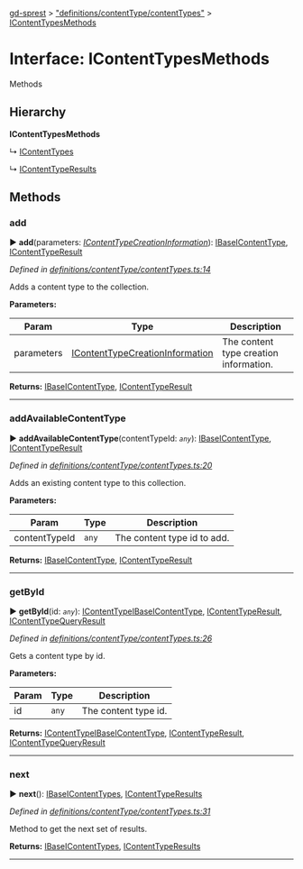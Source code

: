[gd-sprest](../README.md) > ["definitions/contentType/contentTypes"](../modules/_definitions_contenttype_contenttypes_.md) > [IContentTypesMethods](../interfaces/_definitions_contenttype_contenttypes_.icontenttypesmethods.md)



# Interface: IContentTypesMethods


Methods

## Hierarchy

**IContentTypesMethods**

↳  [IContentTypes](_definitions_contenttype_contenttypes_.icontenttypes.md)




↳  [IContentTypeResults](_definitions_contenttype_contenttypes_.icontenttyperesults.md)









## Methods
<a id="add"></a>

###  add

► **add**(parameters: *[IContentTypeCreationInformation](_definitions_lib_types_.icontenttypecreationinformation.md)*): [IBase](_definitions_lib_base_.ibase.md)[IContentType](_definitions_contenttype_contenttype_.icontenttype.md), [IContentTypeResult](_definitions_contenttype_contenttype_.icontenttyperesult.md)




*Defined in [definitions/contentType/contentTypes.ts:14](https://github.com/gunjandatta/sprest/blob/3de79f1/src/definitions/contentType/contentTypes.ts#L14)*



Adds a content type to the collection.


**Parameters:**

| Param | Type | Description |
| ------ | ------ | ------ |
| parameters | [IContentTypeCreationInformation](_definitions_lib_types_.icontenttypecreationinformation.md)   |  The content type creation information. |





**Returns:** [IBase](_definitions_lib_base_.ibase.md)[IContentType](_definitions_contenttype_contenttype_.icontenttype.md), [IContentTypeResult](_definitions_contenttype_contenttype_.icontenttyperesult.md)





___

<a id="addavailablecontenttype"></a>

###  addAvailableContentType

► **addAvailableContentType**(contentTypeId: *`any`*): [IBase](_definitions_lib_base_.ibase.md)[IContentType](_definitions_contenttype_contenttype_.icontenttype.md), [IContentTypeResult](_definitions_contenttype_contenttype_.icontenttyperesult.md)




*Defined in [definitions/contentType/contentTypes.ts:20](https://github.com/gunjandatta/sprest/blob/3de79f1/src/definitions/contentType/contentTypes.ts#L20)*



Adds an existing content type to this collection.


**Parameters:**

| Param | Type | Description |
| ------ | ------ | ------ |
| contentTypeId | `any`   |  The content type id to add. |





**Returns:** [IBase](_definitions_lib_base_.ibase.md)[IContentType](_definitions_contenttype_contenttype_.icontenttype.md), [IContentTypeResult](_definitions_contenttype_contenttype_.icontenttyperesult.md)





___

<a id="getbyid"></a>

###  getById

► **getById**(id: *`any`*): [IContentType](_definitions_contenttype_contenttype_.icontenttype.md)[IBase](_definitions_lib_base_.ibase.md)[IContentType](_definitions_contenttype_contenttype_.icontenttype.md), [IContentTypeResult](_definitions_contenttype_contenttype_.icontenttyperesult.md), [IContentTypeQueryResult](_definitions_contenttype_contenttype_.icontenttypequeryresult.md)




*Defined in [definitions/contentType/contentTypes.ts:26](https://github.com/gunjandatta/sprest/blob/3de79f1/src/definitions/contentType/contentTypes.ts#L26)*



Gets a content type by id.


**Parameters:**

| Param | Type | Description |
| ------ | ------ | ------ |
| id | `any`   |  The content type id. |





**Returns:** [IContentType](_definitions_contenttype_contenttype_.icontenttype.md)[IBase](_definitions_lib_base_.ibase.md)[IContentType](_definitions_contenttype_contenttype_.icontenttype.md), [IContentTypeResult](_definitions_contenttype_contenttype_.icontenttyperesult.md), [IContentTypeQueryResult](_definitions_contenttype_contenttype_.icontenttypequeryresult.md)





___

<a id="next"></a>

###  next

► **next**(): [IBase](_definitions_lib_base_.ibase.md)[IContentTypes](_definitions_contenttype_contenttypes_.icontenttypes.md), [IContentTypeResults](_definitions_contenttype_contenttypes_.icontenttyperesults.md)




*Defined in [definitions/contentType/contentTypes.ts:31](https://github.com/gunjandatta/sprest/blob/3de79f1/src/definitions/contentType/contentTypes.ts#L31)*



Method to get the next set of results.




**Returns:** [IBase](_definitions_lib_base_.ibase.md)[IContentTypes](_definitions_contenttype_contenttypes_.icontenttypes.md), [IContentTypeResults](_definitions_contenttype_contenttypes_.icontenttyperesults.md)





___


